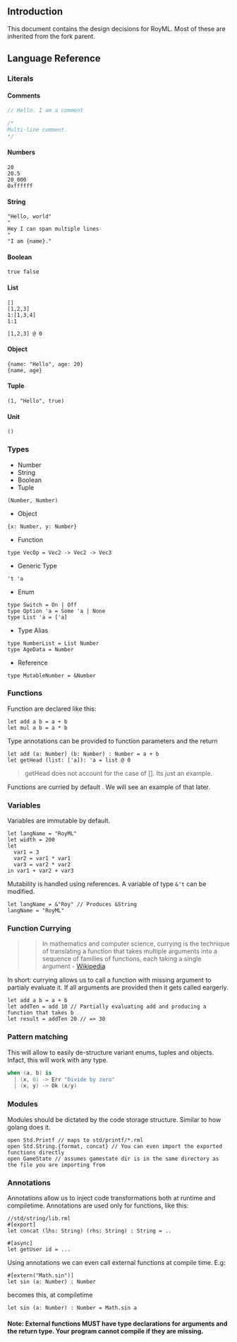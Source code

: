 ## Introduction
This document contains the design decisions for RoyML. 
Most of these are inherited from the fork parent.

## Language Reference

### Literals
#### Comments
```c
// Hello. I am a comment

/*
Multi-line comment.
*/
```

#### Numbers
```f#
20
20.5
20_000
0xffffff
```

#### String
```f#
"Hello, world"
"
Hey I can span multiple lines
"
"I am {name}."
```

#### Boolean
```f#
true false
```


#### List
```f#
[]
[1,2,3]
1:[1,3,4]
1:1

[1,2,3] @ 0
```

#### Object
```f#
{name: "Hello", age: 20}
{name, age}
```


#### Tuple
```f#
(1, "Hello", true)
```


#### Unit
```f#
()
```

### Types

- Number
- String
- Boolean
- Tuple
```f#
(Number, Number)
```
- Object
```f#
{x: Number, y: Number}
```
- Function
```f#
type VecOp = Vec2 -> Vec2 -> Vec3
```
- Generic Type
```f#
't 'a
```
- Enum
```f#
type Switch = On | Off
type Option 'a = Some 'a | None
type List 'a = ['a]
```
- Type Alias
```f#
type NumberList = List Number
type AgeData = Number
```
- Reference
```f#
type MutableNumber = &Number
```


### Functions

Function are declared like this:

```f#
let add a b = a + b
let mul a b = a * b
```

Type annotations can be provided to function parameters and the return
```f#
let add (a: Number) (b: Number) : Number = a + b
let getHead (list: ['a]): 'a = list @ 0
```
> getHead does not account for the case of []. Its just an example. 

Functions are curried by default . We will see an example of that later.

### Variables
Variables are immutable by default.
```f#
let langName = "RoyML"
let width = 200
let 
  var1 = 3
  var2 = var1 * var1
  var3 = var2 * var2
in var1 + var2 + var3
```

Mutability is handled using references. A variable of type ```&'t``` can be modified.
```f#
let langName = &"Roy" // Produces &String
langName = "RoyML"
```

### Function Currying
>>In mathematics and computer science, currying is the technique of translating a function that takes multiple arguments into a sequence of families of functions, each taking a single argument - [Wikipedia](https://en.wikipedia.org/wiki/Currying)

In short: currying allows us to call a function with missing argument to partialy evaluate it. 
If all arguments are provided then it gets called eargerly.
```f#
let add a b = a + b 
let addTen = add 10 // Partially evaluating add and producing a function that takes b
let result = addTen 20 // => 30
```

### Pattern matching
This will allow to easily de-structure variant enums, tuples and objects. 
Infact, this will work with any type.

```kotlin
when (a, b) is 
  | (x, 0) -> Err "Divide by zero"
  | (x, y) -> Ok (x/y)
```

### Modules
Modules should be dictated by the code storage structure. Similar to how golang does it.

```f#
open Std.Printf // maps to std/printf/*.rml
open Std.String.{format, concat} // You can even import the exported functions directly
open GameState // assumes gamestate dir is in the same directory as the file you are importing from
```

### Annotations
Annotations allow us to inject code transformations both at runtime and compiletime. 
Annotations are used only for functions, like this:
```f#
//std/string/lib.rml
#[export]
let concat (lhs: String) (rhs: String) : String = .. 

#[async]
let getUser id = ...
```
Using annotations we can even call external functions at compile time. E.g:
```f#
#[extern("Math.sin")]
let sin (a: Number) : Number
```
becomes this, at compiletime
```f#
let sin (a: Number) : Number = Math.sin a
```
#### Note: External functions MUST have type declarations for arguments and the return type. Your program cannot compile if they are missing.

